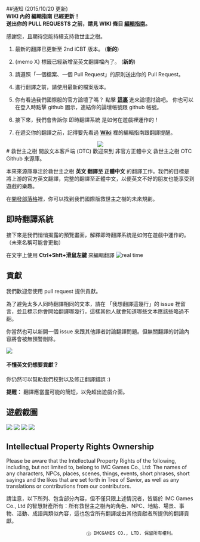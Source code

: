 ##通知 (2015/10/20 更新)
<br>
**WIKI 內的 編輯指南 已經更新！** <br>
**送出你的 PULL REQUESTS 之前，請見 WIKI 條目 [編輯指南](https://github.com/miau9202/ChineseTraditionalTranslation/wiki/%E7%B7%A8%E8%BC%AF%E6%8C%87%E5%8D%97)。**

感謝您，且期待您能持續支持救世主之樹。

1. 最新的翻譯已更新至 2nd iCBT 版本。 (**新的**)

2. {memo X} 標籤已經新增至英文翻譯檔內了。 (**新的**)

3. 請遵照「一個檔案、一個 Pull Request」的原則送出你的 Pull Request。 

4. 進行翻譯之前，請使用最新的檔案版本。 

5. 你有看過我們國際服的官方論壇了嗎？ 點擊 [**這裏**](https://forum.treeofsavior.com/) 進來論壇討論吧。 你也可以在登入時點擊 github 圖示，連結你的論壇帳號跟 github 帳號。

6. 接下來，我們會告訴你 即時翻譯系統 是如何在遊戲裡運作的！

7. 在遞交你的翻譯之前，記得要先看過 [**Wiki**](https://github.com/miau9202/ChineseTraditionalTranslation/wiki/%E9%A6%96%E9%A0%81) 裡的編輯指南跟翻譯提醒。


<center><img src="https://fbcdn-sphotos-g-a.akamaihd.net/hphotos-ak-xap1/v/t1.0-9/969383_419497041509849_21485321_n.jpg?oh=4f5a38d7c9f8c311b803b4adb80a0a28&oe=56347E65&__gda__=1444560791_5463c6dc462165446fcead1c56bef11d"/></center>
# 救世主之樹 開放文本客戶端 (OTC)   
歡迎來到 非官方正體中文 救世主之樹 OTC Github 來源庫。

本來來源庫專注於救世主之樹 **英文 翻譯至 正體中文** 的翻譯工作。我們的目標是將上游的官方英文翻譯，完整的翻譯至正體中文，以便英文不好的朋友也能享受到遊戲的樂趣。

在[開發部落格](http://blog.treeofsavior.com/en/)裡，你可以找到我們國際版救世主之樹的未來規劃。


## 即時翻譯系統
接下來是我們悄悄揭露的預覽畫面，解釋即時翻譯系統是如何在遊戲中運作的。（未來名稱可能會更動）

在文字上使用 **Ctrl+Shft+滑鼠左鍵** 來編輯翻譯
![real time](http://blog.treeofsavior.com/en/wp-content/uploads/sites/4/2015/04/sample4.gif)

## 貢獻

我們歡迎您使用 pull request 提供貢獻。

為了避免太多人同時翻譯相同的文本，請在 「我想翻譯這幾行」的 issue 裡留言，並且標示你會開始翻譯哪幾行，這樣其他人就會知道哪些文本應該些略過不翻。

你當然也可以新開一個 issue 來跟其他譯者討論翻譯問題。但無關翻譯的討論內容將會被無預警刪除。


<img src="https://lh4.googleusercontent.com/YGwDvBpboqxwxWIEibS85PHXcV-wnPQvMMLQC17m3wY=w1028-h478-no"/>

#### 不懂英文仍想要貢獻？

你仍然可以幫助我們校對以及修正翻譯錯誤 :)

**提醒：** 翻譯應當盡可能的簡短，以免超出遊戲介面。


## 遊戲截圖
<img src="http://blog.treeofsavior.com/en/wp-content/uploads/sites/4/2015/03/2-1024x594.jpg"/>
<img src="http://blog.treeofsavior.com/en/wp-content/uploads/sites/4/2015/03/1-1024x595.jpg"/>
<img src="http://blog.treeofsavior.com/en/wp-content/uploads/sites/4/2015/03/screenshot_20150319_00015-1024x578.jpg"/>
<img src="http://blog.treeofsavior.com/en/wp-content/uploads/sites/4/2015/03/screenshot_20150319_00014-1024x578.jpg"/>


## Intellectual Property Rights Ownership
Please be aware that the Intellectual Property Rights of the following, including, but not limited to, belong to IMC Games Co., Ltd: The names of any characters, NPCs, places, scenes, things, events, short phrases, short sayings and the likes that are set forth in Tree of Savior, as well as any translations or contributions from our contributors.

請注意，以下所列、包含部分內容，但不僅只限上述情況者，皆屬於 IMC Games Co., Ltd 的智慧財產所有：所有救世主之樹內的角色、NPC、地點、場景、事物、活動、成語與類似內容，這也包含所有翻譯或由其他貢獻者所提供的翻譯貢獻。

                                  ⓒ IMCGAMES CO., LTD. 保留所有權利。
